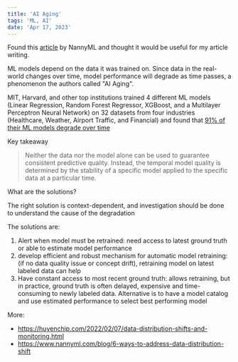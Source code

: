```yaml
---
title: 'AI Aging'
tags: 'ML, AI'
date: 'Apr 17, 2023'
---
```


Found this [article](https://www.nannyml.com/blog/91-of-ml-perfomance-degrade-in-time) by NannyML and thought it would be useful for my article writing.

ML models depend on the data it was trained on. Since data in the real-world changes over time, model performance will degrade as time passes, a phenomenon the authors called "AI Aging".

MIT, Harvard, and other top institutions trained 4 different ML models (Linear Regression, Random Forest Regressor, XGBoost, and a Multilayer Perceptron Neural Network) on 32 datasets from four industries (Healthcare, Weather, Airport Traffic, and Financial) and found that [91% of their ML models degrade over time](https://www.nature.com/articles/s41598-022-15245-z)

Key takeaway

> Neither the data nor the model alone can be used to guarantee consistent predictive quality. Instead, the temporal model quality is determined by the stability of a specific model applied to the specific data at a particular time.

What are the solutions?

The right solution is context-dependent, and investigation should be done to understand the cause of the degradation

The solutions are:

1. Alert when model must be retrained: need access to latest ground truth or able to estimate model performance
2. develop efficient and robust mechanism for automatic model retraining: (if no data quality issue or concept drift), retraining model on latest labeled data can help
3. Have constant access to most recent ground truth: allows retraining, but in practice, ground truth is often delayed, expensive and time-consuming to newly labeled data. Alternative is to have a model catalog and use estimated performance to select best performing model

More:

- https://huyenchip.com/2022/02/07/data-distribution-shifts-and-monitoring.html
- https://www.nannyml.com/blog/6-ways-to-address-data-distribution-shift
